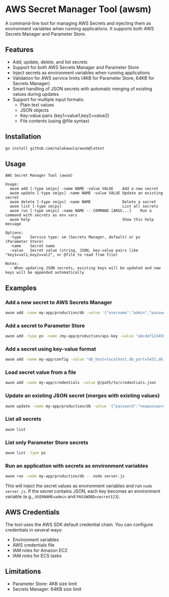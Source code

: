 # AWS Secret Manager Tool (awsm)

A command-line tool for managing AWS Secrets and injecting them as environment variables when running applications. It supports both AWS Secrets Manager and Parameter Store.

## Features

- Add, update, delete, and list secrets
- Support for both AWS Secrets Manager and Parameter Store
- Inject secrets as environment variables when running applications
- Validation for AWS service limits (4KB for Parameter Store, 64KB for Secrets Manager)
- Smart handling of JSON secrets with automatic merging of existing values during updates
- Support for multiple input formats:
  - Plain text values
  - JSON objects
  - Key-value pairs (key1=value1,key2=value2)
  - File contents (using @file syntax)

## Installation

```bash
go install github.com/nalakawula/awsm@latest
```

## Usage

```
AWS Secret Manager Tool (awsm)

Usage:
  awsm add [-type sm|ps] -name NAME -value VALUE    Add a new secret
  awsm update [-type sm|ps] -name NAME -value VALUE Update an existing secret
  awsm delete [-type sm|ps] -name NAME              Delete a secret
  awsm list [-type sm|ps]                           List all secrets
  awsm run [-type sm|ps] -name NAME -- COMMAND [ARGS...]    Run a command with secrets as env vars
  awsm help                                         Show this help message

Options:
  -type    Service type: sm (Secrets Manager, default) or ps (Parameter Store)
  -name    Secret name
  -value   Secret value (string, JSON, key-value pairs like "key1=val1,key2=val2", or @file to read from file)
  
Notes:
  - When updating JSON secrets, existing keys will be updated and new keys will be appended automatically
```

## Examples

### Add a new secret to AWS Secrets Manager

```bash
awsm add -name my-app/production/db -value '{"username":"admin","password":"secret123"}'
```

### Add a secret to Parameter Store

```bash
awsm add -type ps -name /my-app/production/api-key -value "abcdef123456"
```

### Add a secret using key-value format

```bash
awsm add -name my-app/config -value "db_host=localhost,db_port=5432,db_name=myapp"
```

### Load secret value from a file

```bash
awsm add -name my-app/credentials -value @/path/to/credentials.json
```

### Update an existing JSON secret (merges with existing values)

```bash
awsm update -name my-app/production/db -value '{"password":"newpassword123"}'
```

### List all secrets

```bash
awsm list
```

### List only Parameter Store secrets

```bash
awsm list -type ps
```

### Run an application with secrets as environment variables

```bash
awsm run -name my-app/production/db -- node server.js
```

This will inject the secret values as environment variables and run `node server.js`. If the secret contains JSON, each key becomes an environment variable (e.g., `USERNAME=admin` and `PASSWORD=secret123`).

## AWS Credentials

The tool uses the AWS SDK default credential chain. You can configure credentials in several ways:

- Environment variables
- AWS credentials file
- IAM roles for Amazon EC2
- IAM roles for ECS tasks

## Limitations

- Parameter Store: 4KB size limit
- Secrets Manager: 64KB size limit
